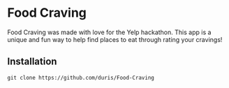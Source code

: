 # Food Craving
Food Craving was made with love for the Yelp hackathon. This app is a unique and fun way to help find places to eat through rating your cravings! 

## Installation
`git clone https://github.com/duris/Food-Craving`

